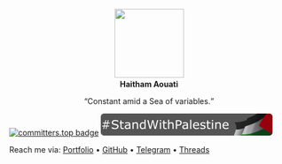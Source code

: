 <p align="center">
  <img width="125" height="125" src="https://github.com/haithamaouati/haithamaouati/raw/main/profile_picture.png">
  <br><b>Haitham Aouati</b></p>
  
  <p align="center">
    <q>Constant amid a Sea of variables.</q>
  </p>

[![committers.top badge](https://user-badge.committers.top/algeria/haithamaouati.svg)](https://user-badge.committers.top/algeria/haithamaouati)
![StandWithPalestine](https://raw.githubusercontent.com/haithamaouati/haithamaouati/main/StandWithPalestine.svg)

Reach me via: [Portfolio](https://haithamaouati.github.io/haithamaouati/) • [GitHub](github.com/haithamaouati) • [Telegram](https://t.me/haithamaouati) • [Threads](threads.net/haithamaouati)

